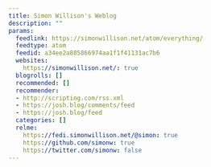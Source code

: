 ```yaml
---
title: Simon Willison's Weblog
description: ""
params:
  feedlink: https://simonwillison.net/atom/everything/
  feedtype: atom
  feedid: a34ee2a885866974aa1f1f41131ac7b6
  websites:
    https://simonwillison.net/: true
  blogrolls: []
  recommended: []
  recommender:
  - http://scripting.com/rss.xml
  - https://josh.blog/comments/feed
  - https://josh.blog/feed
  categories: []
  relme:
    https://fedi.simonwillison.net/@simon: true
    https://github.com/simonw: true
    https://twitter.com/simonw: false
---
```

